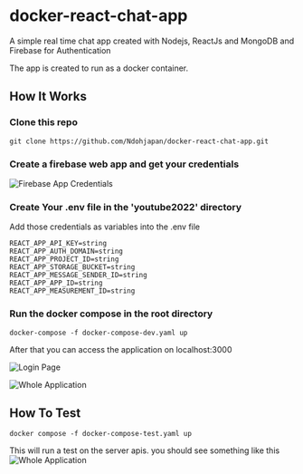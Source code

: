 # docker-react-chat-app

A simple real time chat app created with Nodejs, ReactJs and MongoDB and Firebase for Authentication

The app is created to run as a docker container.

## How It Works

### Clone this repo
~~~
git clone https://github.com/Ndohjapan/docker-react-chat-app.git
~~~

### Create a firebase web app and get your credentials
![Firebase App Credentials](https://res.cloudinary.com/lcu-feeding/image/upload/v1681321735/react-chat-app/ezgif.com-video-to-gif_fb9xvo.gif)

### Create Your .env file in the 'youtube2022' directory

Add those credentials as variables into the .env file
~~~
REACT_APP_API_KEY=string
REACT_APP_AUTH_DOMAIN=string
REACT_APP_PROJECT_ID=string
REACT_APP_STORAGE_BUCKET=string
REACT_APP_MESSAGE_SENDER_ID=string
REACT_APP_APP_ID=string
REACT_APP_MEASUREMENT_ID=string
~~~

### Run the docker compose in the root directory
~~~
docker-compose -f docker-compose-dev.yaml up
~~~

After that you can access the application on localhost:3000

![Login Page](https://res.cloudinary.com/lcu-feeding/image/upload/v1681319987/react-chat-app/Screenshot_2023-04-12_181819_zlwwdc.png)

![Whole Application](https://res.cloudinary.com/lcu-feeding/image/upload/v1681490372/react-chat-app/d98f3dfab5ed4e56dda65180563ca4bda9768e2e_rwgzga.gif)

## How To Test
~~~
docker compose -f docker-compose-test.yaml up
~~~

This will run a test on the server apis. you should see something like this
![Whole Application](https://res.cloudinary.com/lcu-feeding/image/upload/v1681325767/react-chat-app/Screenshot_2023-04-12_195529_jpqdxj.png)